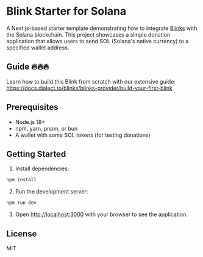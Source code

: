 # Blink Starter for Solana

A Next.js-based starter template demonstrating how to integrate [Blinks](https://dialect.to/) with the Solana blockchain. This project showcases a simple donation application that allows users to send SOL (Solana's native currency) to a specified wallet address.

## Guide 🔥🔥🔥

Learn how to build this Blink from scratch with our extensive guide:
https://docs.dialect.to/blinks/blinks-provider/build-your-first-blink

## Prerequisites

- Node.js 18+
- npm, yarn, pnpm, or bun
- A wallet with some SOL tokens (for testing donations)

## Getting Started

1. Install dependencies:

```bash
npm install
```

2. Run the development server:

```bash
npm run dev
```

3. Open [http://localhost:3000](http://localhost:3000) with your browser to see the application.

## License

MIT
